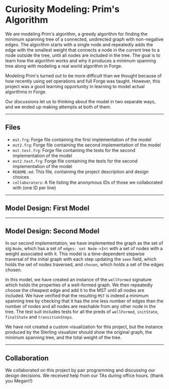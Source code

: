 # Curiosity Modeling: Prim's Algorithm

We are modeling Prim's algorithm, a greedy algorithm for finding the minimum spanning tree of a connected, undirected graph with non-negative edges. The algorithm starts with a single node and repeatedly adds the edge with the smallest weight that connects a node in the current tree to a node outside the tree, until all nodes are included in the tree. The goal is to learn how the algorithm works and why it produces a minimum spanning tree along with modeling a real world algorithm in Forge.

Modeling Prim's turned out to be more difficult than we thought because of how recently using set operations and full Forge was taught. However, this project was a good learning opportunity in learning to model actual algorithms in Forge.

Our discussions let us to thinking about the model in two separate ways, and we ended up making attempts at both of them.

---

## Files

- `mst.frg`: Forge file containing the first implementation of the model
- `mst2.frg`: Forge file containing the second implementation of the model
- `mst.test.frg`: Forge file containing the tests for the second implementation of the model
- `mst2.test.frg`: Forge file containing the tests for the second implementation of the model
- `README.md`: This file, containing the project description and design choices
- `collaborators`: A file listing the anonymous IDs of those we collaborated with (one ID per line)

---

## Model Design: First Model

---

## Model Design: Second Model

In our second implementation, we have implemented the graph as the set of sig `Node`, which has a set of `edges: set Node->Int` with a set of nodes with a weight associated with it. This model is a time-dependent stepwise traversal of the initial graph with each step updating the `seen` field, which holds the set of nodes traversed, and `chosen`, which holds a set of the edges chosen.

In this model, we have created an instance of the `wellFormed` signature which holds the properties of a well-formed graph. We then repeatedly choose the cheapest edge and add it to the MST until all nodes are included. We have verified that the resulting `MST` is indeed a minimum spanning tree by checking that it has the one less number of edges than the number of nodes and all nodes are reachable from any other node in the tree. The test suit includes tests for all the preds of `wellFormed`, `initState`, `finalState` and `transitionSteps`.

We have not created a custom visualization for this project, but the instance produced by the Sterling visualizer should show the original graph, the minimum spanning tree, and the total weight of the tree.

---

## Collaboration

We collaborated on this project by pair programming and discussing our design decisions. We received help from our TAs during office hours. (thank you Megan!!)
